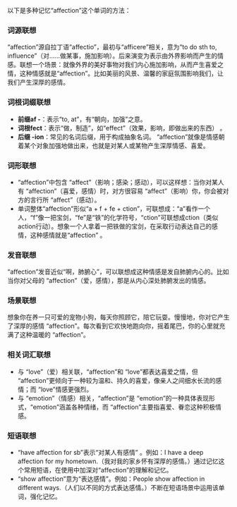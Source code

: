 以下是多种记忆“affection”这个单词的方法：
### 词源联想
“affection”源自拉丁语“affectio”，最初与“afficere”相关，意为“to do sth to, influence”（对……做某事，施加影响）。后来演变为表示由外界影响而产生的情感。联想一个场景：就像外界的美好事物对我们内心施加影响，从而产生喜爱之情，这种情感就是“affection”。比如美丽的风景、温馨的家庭氛围影响我们，让我们产生深厚的感情。 

### 词根词缀联想 
 - **前缀af -**：表示“to, at”，有“朝向，加强”之意。
 - **词根fect**：表示“做，制造”，如“effect”（效果，影响，即做出来的东西） 。
 - **后缀 -ion**：常见的名词后缀，用于构成抽象名词。 
“affection”就像是情感朝着某个对象加强地做出来，也就是对某人或某物产生深厚情感、喜爱。 

### 词形联想 
 - “affection”中包含 “affect”（影响；感染；感动），可以这样想：当你对某人有 “affection”（喜爱，感情）时，对方很容易 “affect”（影响）你，你会被对方的言行所 “affect”（感动）。 
 - 单词整体“affection”形似“a + f + fe + ction”，可联想成：“a”看作一个人，“f”像一把宝剑，“fe”是“铁”的化学符号，“ction”可联想成ction（类似action行动）。想象一个人拿着一把铁做的宝剑，在采取行动表达自己的感情，这种感情就是“affection” 。 

### 发音联想 
“affection”发音近似“啊，肺腑心”，可以联想成这种情感是发自肺腑内心的。比如当你对父母的 “affection”（爱，感情），那是从内心深处肺腑发出的情感。 

### 场景联想 
想象你在养一只可爱的宠物小狗，每天你照顾它，陪它玩耍。慢慢地，你对它产生了深厚的感情 “affection”。每次看到它欢快地跑向你，摇着尾巴，你的心里就充满了这种温暖的 “affection”。 

### 相关词汇联想 
 - 与 “love”（爱）相关联，“affection”和 “love”都表达喜爱之情，但 “affection”更倾向于一种较为温和、持久的喜爱，像亲人之间细水长流的感情；而 “love”情感更强烈。 
 - 与 “emotion”（情感）相关，“affection”是 “emotion”的一种具体表现形式，“emotion”涵盖各种情绪，而 “affection”主要指喜爱、眷恋这种积极情感。 

### 短语联想 
 - “have affection for sb”表示“对某人有感情” 。例如：I have a deep affection for my hometown.（我对我的家乡怀有深厚的感情。）通过记忆这个常用短语，在使用中加深对“affection”的理解和记忆。 
 - “show affection”意为“表达感情”。例如：People show affection in different ways.（人们以不同的方式表达感情。）不断在短语场景中运用该单词，强化记忆。 
